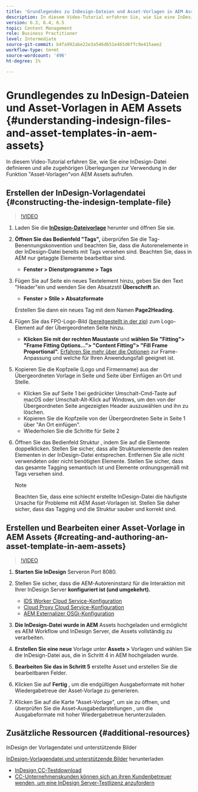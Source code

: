 ```yaml
---
title: 'Grundlegendes zu InDesign-Dateien und Asset-Vorlagen in AEM Assets '
description: In diesem Video-Tutorial erfahren Sie, wie Sie eine InDesign-Datei definieren und alle zugehörigen Überlegungen zur Verwendung in der Funktion "Asset-Vorlagen"von AEM Assets aufrufen.
version: 6.3, 6.4, 6.5
topic: Content Management
role: Business Practitioner
level: Intermediate
source-git-commit: b4fa992abe22e3a546d651e465d6ffc9e415aee2
workflow-type: tm+mt
source-wordcount: '496'
ht-degree: 1%

---
```



# Grundlegendes zu InDesign-Dateien und Asset-Vorlagen in AEM Assets {#understanding-indesign-files-and-asset-templates-in-aem-assets}

In diesem Video-Tutorial erfahren Sie, wie Sie eine InDesign-Datei definieren und alle zugehörigen Überlegungen zur Verwendung in der Funktion &quot;Asset-Vorlagen&quot;von AEM Assets aufrufen.

## Erstellen der InDesign-Vorlagendatei {#constructing-the-indesign-template-file}

>[!VIDEO](https://video.tv.adobe.com/v/19293/?quality=9&learn=on)

1. Laden Sie die [**InDesign-Dateivorlage**](assets/asset-templates-tutorial-video--supporting-files.zip) herunter und öffnen Sie sie.
2. **Öffnen Sie das Bedienfeld &quot;Tags&quot;,** überprüfen Sie die Tag-Benennungskonvention und beachten Sie, dass die Autorenelemente in der InDesign-Datei bereits mit Tags versehen sind. Beachten Sie, dass in AEM nur getaggte Elemente bearbeitbar sind.

   * **Fenster > Dienstprogramme > Tags**

3. Fügen Sie auf Seite ein neues Textelement hinzu, geben Sie den Text &quot;Header&quot;ein und wenden Sie den Absatzstil **Überschrift** an.

   * **Fenster > Stile > Absatzformate**

   Erstellen Sie dann ein neues Tag mit dem Namen **Page2Heading.**

4. Fügen Sie das FPO-Logo-Bild ([bereitgestellt in der zip](assets/asset-templates-tutorial-video--supporting-files.zip)) zum Logo-Element auf der Übergeordneten Seite hinzu.

   * **Klicken Sie mit der rechten Maustaste** und **wählen Sie &quot;Fitting&quot;> &quot;Frame Fitting Options...&quot;> &quot;Content Fitting&quot;> &quot;Fill Frame Proportional&quot;.**
   [Erfahren Sie mehr über die Optionen](https://helpx.adobe.com/indesign/using/frames-objects.html#fitting_objects_to_frames) zur Frame-Anpassung und welche für Ihren Anwendungsfall geeignet ist.

5. Kopieren Sie die Kopfzeile (Logo und Firmenname) aus der Übergeordneten Vorlage in Seite und Seite über Einfügen an Ort und Stelle.

   * Klicken Sie auf Seite 1 bei gedrückter Umschalt-Cmd-Taste auf macOS oder Umschalt-Alt-Klick auf Windows, um den von der Übergeordneten Seite angezeigten Header auszuwählen und ihn zu löschen.
   * Kopieren Sie die Kopfzeile von der Übergeordneten Seite in Seite 1 über &quot;An Ort einfügen&quot;.
   * Wiederholen Sie die Schritte für Seite 2

6. Öffnen Sie das Bedienfeld Struktur , indem Sie auf die Elemente doppelklicken. Stellen Sie sicher, dass alle Strukturelemente den realen Elementen in der InDesign-Datei entsprechen. Entfernen Sie alle nicht verwendeten oder nicht benötigten Elemente. Stellen Sie sicher, dass das gesamte Tagging semantisch ist und Elemente ordnungsgemäß mit Tags versehen sind.

   >[!NOTE]
   >
   >Beachten Sie, dass eine schlecht erstellte InDesign-Datei die häufigste Ursache für Probleme mit AEM Asset-Vorlagen ist. Stellen Sie daher sicher, dass das Tagging und die Struktur sauber und korrekt sind.

## Erstellen und Bearbeiten einer Asset-Vorlage in AEM Assets {#creating-and-authoring-an-asset-template-in-aem-assets}

>[!VIDEO](https://video.tv.adobe.com/v/19294/?quality=9&learn=on)

1. **Starten Sie InDesign** Serveron Port 8080.
2. Stellen Sie sicher, dass die AEM-Autoreninstanz für die Interaktion mit Ihrer InDesign Server **konfiguriert ist (und umgekehrt).**

   * [IDS Worker Cloud Service-Konfiguration](http://localhost:4502/etc/cloudservices/proxy/ids.html)
   * [Cloud Proxy Cloud Service-Konfiguration](http://localhost:4502/etc/cloudservices/proxy.html)
   * [AEM Externalizer OSGi-Konfiguration](http://localhost:4502/system/console/configMgr)

3. **Die InDesign-Datei wurde in AEM** Assets hochgeladen und ermöglicht es AEM Workflow und InDesign Server, die Assets vollständig zu verarbeiten.
4. **Erstellen Sie eine neue** Vorlage unter  **Assets >** Vorlagen und wählen Sie die InDesign-Datei aus, die in Schritt 4 in AEM hochgeladen wurde.
5. **Bearbeiten Sie das in Schritt 5** erstellte Asset und erstellen Sie die bearbeitbaren Felder.
6. Klicken Sie auf **Fertig** , um die endgültigen Ausgabeformate mit hoher Wiedergabetreue der Asset-Vorlage zu generieren.
7. Klicken Sie auf die Karte &quot;Asset-Vorlage&quot;, um sie zu öffnen, und überprüfen Sie die Asset-Ausgabedarstellungen , um die Ausgabeformate mit hoher Wiedergabetreue herunterzuladen.

## Zusätzliche Ressourcen {#additional-resources}

InDesign der Vorlagendatei und unterstützende Bilder

[InDesign-Vorlagendatei und unterstützende Bilder](assets/asset-templates-tutorial-video--supporting-files-1.zip) herunterladen

* [InDesign CC-Testdownload](https://creative.adobe.com/products/download/indesign)
* [CC-Unternehmenskunden können sich an ihren Kundenbetreuer wenden, um eine InDesign Server-Testlizenz anzufordern](https://www.adobe.com/products/indesignserver/faq.html)
